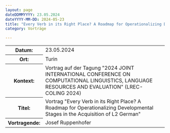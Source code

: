 ```yaml
---
layout: page
dateDDMMYYYY: 23.05.2024
dateYYYY-MM-DD: 2024-05-23
title: "Every Verb in its Right Place? A Roadmap for Operationalizing Developmental Stages in the Acquisition of L2 German"
category: Vorträge

---
```


<table>
    <tr>
      <th>Datum: </th>
      <td>23.05.2024</td>
    </tr>
     <tr>
      <th>Ort: </th>
      <td>Turin</td>
    </tr>
     <tr>
      <th>Kontext: </th>
      <td>Vortrag auf der Tagung "2024 JOINT INTERNATIONAL CONFERENCE ON COMPUTATIONAL LINGUISTICS, LANGUAGE
RESOURCES AND EVALUATION" (LREC-COLING 2024)</td>
    </tr>
    <tr>
      <th>Titel: </th>
      <td>Vortrag "Every Verb in its Right Place? A Roadmap for Operationalizing Developmental Stages in the Acquisition of L2 German"</td>
    </tr>
    <tr>
      <th>Vortragende: </th>
      <td>Josef Ruppenhofer</td>
    </tr>
</table>
